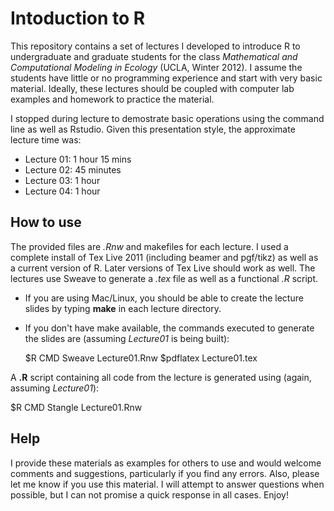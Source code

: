 # Intoduction to R #

This repository contains a set of lectures I developed to introduce R to
undergraduate and graduate students for the class *Mathematical and Computational
Modeling in Ecology* (UCLA, Winter 2012).  I assume the students have little or
no programming experience and start with very basic material.  Ideally, these
lectures should be coupled with computer lab examples and homework to practice
the material.

I stopped during lecture to demostrate basic operations using the command line 
as well as Rstudio.  Given this presentation style, the approximate lecture 
time was:

+ Lecture 01: 1 hour 15 mins
+ Lecture 02: 45 minutes
+ Lecture 03: 1 hour
+ Lecture 04: 1 hour

## How to use ##

The provided files are *.Rnw* and makefiles for each lecture.  I used a
complete install of Tex Live 2011 (including beamer and pgf/tikz) as well as a
current version of R.  Later versions of Tex Live should work as well. The
lectures use Sweave to generate a *.tex* file as well as a functional *.R*
script.

+ If you are using Mac/Linux, you should be able to create the lecture slides
  by typing **make** in each lecture directory. 
* If you don't have make available, the commands executed to generate the 
slides are (assuming *Lecture01* is being built):

  $R CMD Sweave Lecture01.Rnw 
  $pdflatex Lecture01.tex
  
A **.R** script containing all code from the lecture is generated using (again,
assuming *Lecture01*):

  $R CMD Stangle Lecture01.Rnw 

## Help ##

I provide these materials as examples for others to use and would welcome
comments and suggestions, particularly if you find any errors.  Also, please
let me know if you use this material.  I will attempt to answer questions when
possible, but I can not promise a quick response in all cases.  Enjoy!

